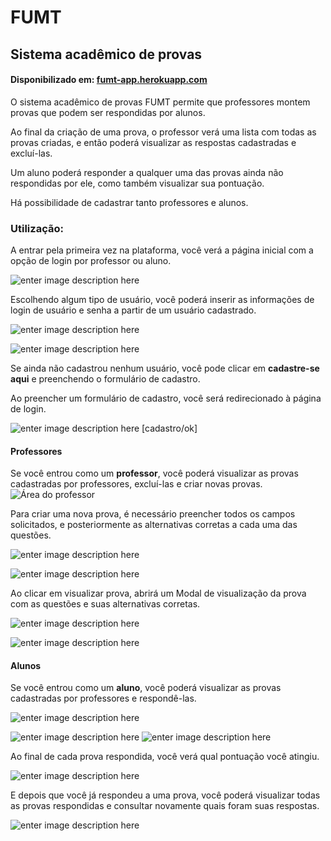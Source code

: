 
# FUMT
## Sistema acadêmico de provas
#### Disponibilizado em: **[fumt-app.herokuapp.com](fumt-app.herokuapp.com)**
O sistema acadêmico de provas FUMT permite que  professores montem provas que podem ser respondidas por alunos.

Ao final da criação de uma prova, o professor verá uma lista com todas as provas criadas, e então poderá visualizar as respostas cadastradas e excluí-las.

Um aluno poderá responder a qualquer uma das provas ainda não respondidas por ele, como também visualizar sua pontuação.

Há possibilidade de cadastrar tanto professores e alunos.

### Utilização:
A entrar pela primeira vez na plataforma, você verá a página inicial com a opção de login por professor ou aluno.

![enter image description here](https://lh3.googleusercontent.com/pw/AM-JKLWI14qF5N_HKc0j6D3M-ym6-c7CSEd4ias7HtcWZ7src41vNPglzMcYSMzwb-75a3jvY1aloDAM7Oy4V1_OEu8a9YPrc6rHHJfSMmgi7k-k7REmIq8iQ59eBFVXOD6ecs54itW9vvUMStg6BYwA1srN=w1346-h660-no?authuser=0)

Escolhendo algum tipo de usuário, você poderá inserir as informações de login de usuário e senha a partir de um usuário cadastrado.


![enter image description here](https://lh3.googleusercontent.com/Wdrk54Pbp6Mo310K3Z89GeNt1npm5r-BM1kZ3R8K3YpoUQe1acYGoVFOSqbr3_Zt9FPIe953ShWxMjxpIlhqYXE4LErKOaVoc-6l3JAwrDir9shjhJvRcggXx5HNzZZYFPs-q3M_eFP735pfg8d_JqLRUDrEFgJfgtyJiHW7lD1WWqhEvZPvu48dZx0CNWIFkeqRn-6Bbmck0IpBWtKUhHyEqlfJkBsKyDKKliMqIva8M-tWbLmQgEGu3ftIY_OLUFQMhaASseoR0-x8TXf-ZYO6QlQgM0u1DRb3V-aSr-NhRYUyezoSXirjxBB-mKFLWM3X4KNFGMvMAChQ8X7gf7dAgp-BrAZ2L3l2X0NG3Utyq_Ji1NNyuALYgzAioaGdZeiCrT01RLfq0K21W6rk3OO2HgRjDQydFEcUIfL22_x5Q2Uhkg6R3Q3pbFzFbN4pbJt3zBTdmfrXLzJSPCkFLwtw2tijiTrKXJkTDTKQxedcp8ut5iCNAf5er5MKUF7ZIRCSELebS918QqQ921qgp3VQR6kZ775_xFcd5kqauTacfvBA5z2E166h1GNBgOdSZtdj-1u9AJWVaB4RM0K79ntkCbdwAdvg5Rz42l8UZ_BpZYZRKoha7YDwI3OHjQSF7tP9Jruc7Co8NEb10NV92hHAHt2AKh4vFgwaigG8tCWx5M8REdUOxfvN6FMg5Unt9c9YxHQtODfaEJ3C8xCWC4s=w400-no?authuser=0)

![enter image description here](https://lh3.googleusercontent.com/ILp5paWj4l0xoAZCFdp37TX0Krdqm4lgyASZl7yUtSXkB15AK1RJjrhaEXxEBaB2uB4uEzdyPgAHXMwWIL7PAkZI5lYOyXEdu2HKJ7cBuDriGF9qlqcwJikNsZpPNU0YMUTjFCHIJBMZSRAwUcd236dh_0qd3xlIIHomocoOx2-zs9J5--d6Nqal2m9aYRRbL8dAv2eqXmD6ybkGb8QV7yTasCAKAx4q2S7mr1NYr6059AnGus0dMUmysQsCLZwH_ryx0phVApcaTNYMcG4FKlDpZPEDDqmwXJLjMUkE3Et5dcAeGAy3pbTMoLREHBMxj0hKAtv_QUZHJ2h8mT42BmUNEl22raaZExG2nvXsul1dhpSwPcvaHr45IK1A6tEougcQe2fnRBQRLkeWf9NN369HJjW8bkS3tWsBAwERxgT1riABPaIkTcZLHqgMOceXvbJbR_74Td-p_-7tL7Cysz4sDqjvplWCYrk3nghny4FKENUc4oqxmIsQdXvfk-hgUXSYL_ekhoigOE1DhTnKjWCMOc4f-H91HbdjOm-Pz3WZwn34NYZiptc9teYMvwEMXF1mY06CeCKC3TPE1KUdlspo-IB2AbqfyFi2b7g_qdVdbhGj2Mb3dBCBQREuIg8-iBpjuDtCcf0piJ_HrLGeB3vzHQNl6T6hVOK07q6-gqQPeUynLpU9CQA9VXcnk069V6XphkjbC0Om5VbmAM6prHo=w400-no?authuser=0)


Se ainda não cadastrou nenhum usuário, você pode clicar em **cadastre-se aqui** e preenchendo o formulário de cadastro.

Ao preencher um formulário de cadastro, você será redirecionado à página de login.


![enter image description here](https://lh3.googleusercontent.com/46HLNlndN5gRzD8J42vztZII3uQDop3XnKKfVUwdrMNIs2EF_9yIgQOILk7PIVyJbs5b6Ug-_7rGp1SylvanJs4d19NCbtm_nvVhND3ERcsBrBWmjldOPq4pdb2zwGiG35H4ShQc2MsfKug0-PmS4A-OmyMyiBlAY1TfYZ2tVqoy-X0BOmtIV1Q5_RXr2uqRxQ3L-kvYgtO1lyzuBBWvrYrBdws9rIAKhPSZhKX8X1ACG_xHotrjBdWD4ptPxHFqWs-ex_Q4f4z-cE2XT8Maw8cPP24fWx_GQ4vKZYbBaS_wIKor6MmaNehPVhpnTHjjr_FShyydVddb6fM91hH8OC1iHa1AAULL30TzUnyOLV6QFRIMlbYO2thBU_r4AUjUhKu-HqbQ03wxjcSm6YPP1qT8hsG13ot-i63DwRtQgLw91ceoS7pqWkK8YeGS5wbqV4sRRSiXpIQuQF9e04mNQb5Mgx4Rdtg8tJp3YmaN0i9-T2Vhw8Hq8IT3G7QDfkhD7rWe-KcH7jO3wALaishhPl0C6-Lqah3Qdm1Wbs8eYzIpgtIfJKB9RNsRG5BbF22uAdNyGf2JglLwc3LDE0-Fd3fztyBIdwzHZiscFvQs0duSoV8hCfJyul7vV2NOKQLwn6-klrWG5CFioVuEX5rtX8w9n5ZrO_2HSO9tu4JWO0YP_KbglITsaYgQcKvhyc-xvGK_Ksk4dVN32sBL06Q_sC0=w400-no?authuser=0)
[cadastro/ok]

#### Professores

Se você entrou como um **professor**, você poderá visualizar as provas cadastradas por professores, excluí-las e criar novas provas.
![Área do professor](https://lh3.googleusercontent.com/CVNQ9zg9xBmep98yhN1BpaH-pepMaa61OY0MbUyuKlT2ZA2_MXT1uU0yW-2qbcc-jEtTSpCKQUDZ7SQ2B1JIuJApZVeyQNMgf6NRxa3k14-CmBt4jUQbpVPI5WAZqxskwq6QI5iGAuygyS5jU-Om2qv9ns5r8zGgxOiDYIvP8WSxRaGGof0y4esJt2ewrJMHwoef_PsNE3288q2eN6YeZLslqLtIBrJMXkerjCW1eQSyeYC1S-CKMCVXNhq3gnS3YzloO4C2_0sDAkWdilM1TfmgjSP-8ZOt0uWMDGzFQeiBzfV3-3AlBG_5cqQUCOhf2_-RW83daBCMtQPiG4q2cJKdOEhPAg81L0m6sthPqFxf_JodzH2hYJLAJXIOggG9VjlWhfAxmFCRBr8XMnWVh5JPeGmGupTd3M8VV7G_CCkmL2gceKQQDHyctmHoeCLKSoV6uYq4tXUo1acZn-ES3Y9VaWhmO6JWava5fzZw8bWYltBK07Jpl-Gm5cvOM6HFRysF1vX4ovNoZcbf5miCEtftaVtdfQMBAJPWcBLiYGPnh_hsn1-MmM8b3x60jbQXP_kL7HNPS0lAZpFBNb-NCglfn--vAYYk8VrpXTBJSrpgeTNKhamT8ZCI-pjas4LZNOw3Ap69yY6lSJXdi0zIPa8aMJSiehNmN24GsWsnG6rhd2AukwRfyAuTTFxphnYtWzBl1hd2c_s3-ULC8RRmu8w=w1350-h662-no?authuser=0)

Para criar uma nova prova, é necessário preencher todos os campos solicitados, e posteriormente as alternativas corretas a cada uma das questões.

![enter image description here](https://lh3.googleusercontent.com/gDLQw5YFt_h06d8kwuN_MqbuAuVfBILGzX7ywJfPZ-yJ-0fHZtN16v6ypL2xsG2kKXSsRDrej9PgtNvDAoykDXCdRC33eCSD2vnvYSVaE1Ox5PIjfLJYx5WSby-ZeDxiclbRTo_FekBAm_InE6LP7ECgGQ-DeC27N6exemXEmlBsVoL29M8dzwX9AQyHmhAm4CqvWUuV80TSYflhmYMvr5QesJfWpSVJpkzwUzoEYpdD5s-BQbLJZhMGpo1ugcad-7qZ0F6PyCWV0oAe2e66dE15uSp0nzXFgxls8b-6x15sDoiUFWRpqZV-Bu54B-2soKvq-C9guZWz6SkCSlbyNxlZq_oTaifByyfaZL35CR3GdhA__BJ0UokBjags6LZ3JlZP8n1oGWG3NhvlVZ2NsLYBbewmGUlKuEKRs17ckC_N8Ng-094Jrzo15tPjxJ_WiFvtnuwcEgnLX5hLH29zwPTCrTr8uwz9sG8Qw0W0gdfM69VEtFMJmi80UoCYlEYTtTztBKN0zEuQM-al9zYGAuyM0RCgy7dYJmdQrMMAQUIu8J-sez2uq11OQuftLLeb_HrG8ZY8zQDGfg8Zk4XNvwKw43Ms3n9OQBDKR6xHzgcAslcR4baiuxsAbRPKPiii9wwWM1wchuutflOQt0kBmqOIXLlki6NaY3fvLfuVOAjEcPrOmSvytdDS48CnGeNVKit7WRe7-K3dnbzDTrkdVJ4=w1345-h684-no?authuser=0)

![enter image description here](https://lh3.googleusercontent.com/iXdMg2_eHQL-vHBLq7ZVUqc0TcwBLzILupO4mhSDyJxYqNj3RIlILK2wOdGay8YDeilwqHSdaFeE58DNi8FcU0XxNxGcnaNcq234Kmz8oG6Kfi6KkqN1PZyh9OvU8N7IHuanJb_DHPaMFqNwWJ2MjdKPc8CITwa4kY6Yoie0YEaGcVN2M2WmDrXrCrDSJ79hpzKZCN3C0R-ewOTlEeKwmbEPQbo785TYWTVCEav0R7f5riihYBeQZoYQBjFtZVCNOfKs2ICw9CypyWsUOwbZryUbW87oGyUonxcO3Y-HE2CNhUwop3xNPd1igcGln4su-KanEX11JxZ3PNIrQ9Xb24MKmge4oa0w-bnzOI5_eeQ9ZvgvjwKdghQRWqzgUitBSvAi4YHcsAe9cUYGkVP0UamQgxYDS5KhujC4Yw97Hr7SMfqpXQZj2cRcK1zBpDo-yW1Rt9mXCdUR66eE-DNxPmiWERZK3HiMxkTDOD00xtaX_Pj4u28ruLBRIbM5WxAhKBokYOzmWBd21ERfK6R5ON-i75oCxl0TU9oTvu4YFSgsoTmHkjebdptzdQGqVj-jVz6NPMYFOXHsmYvL9eKXKb9YGYq_ANuBHhVozwRtbCs5Q84A_gxhQkB96y57HPAuVakI9E70YTnYLtjqb8gzk0cOYqVceVXeAemdw9rlf7K5KkfRztobESEb01PzO516PycbPJtLN2etu3E-w4pgzgs=w1342-h690-no?authuser=0)

Ao clicar em visualizar prova, abrirá um Modal de visualização da prova com as questões e suas alternativas corretas.

![enter image description here](https://lh3.googleusercontent.com/LnytPeADC3NpuBTlnXxka-22ES1tzqH_J1B8jeDIESn1vVC6HQ6y1jI7chTsU8pzRO2sxHsMklI324XLo0r1mrhEjUKS_0c6Us61-gZ1G-Y4g1UUNbYUtoZVLXYKCvhmsjiMDx1wHH1lQWYRyCXRjDuDPhq6LPmzY0yNnzQDKIKT3bKGYA73cvKmuQi12HL4qj5NUd7RuaI5nIiCYhphuUgJ50DuvGnUp_M8iq9PxS86AAw_kGARsoOQ8hLoLtJUBn4IWT_WsmNsG1YQjsb3WQxanTEULc4793htWCKHb7sbbeX8rH8OPD24yNsX1GlPB5JCjxY8NO8-RdffuA70WP5n_OW5D3JUGgxpGLaxc2rNGZg2ZGmkOyAcylx_iVz1HkJWz62bMkUMY3w7gylye1yl91eS7jjKTsvrdeytHzKqLII8ojltojvw7dyipEgm-7qPuWrCyGBxgZ9_dCy5iYKcy2l4gwKYKmRYLSniV5Smm_AccxiCiAe5C3hFuqlix3U2lnkZWXLVElRuzguAfoODrmP_RBIGT1t4GoDVac-D8CJeqxXpIm0be_nTRjFBuClc-7tflqdKQhvvJLdjsTxZPxSr_Aba4-BUTJoBZHIUZyqJwz-u_4fkqv-tAYZvAwanZXiqvJr_AmfB4hfq3gvdmlyfY29Ph88OpGw2UQoV5rur5aRedT-VRR6llmqxYgQHNlVOga1CEgvYNt43txg=w1348-h690-no?authuser=0) 

![enter image description here](https://lh3.googleusercontent.com/82jcnByX0_RKJdkIoX7dzY7tTcfG_EsAS-nW0cFlzgsUQBFARX0M4OE_nZPJa4M9gezvIc_gpbbi4qQibOjY8E5tB-T0KnK9zFPzmh6CLNz_-oplzZ1E4VNHaGbg9qoRTfEa4im19PwzS4bSDdxcznaYK1ezSHQJdKyw1VngqBU65T-zgyA58aBym2sroLarNWnfP3RPrrRRiuVN0hOklJOkA3g_C9PyZnFOWzwEOcpsfklt1OPZr6JW0Ow_O7B5aoz5o8gySpJwi-TPLnsUHHsqtbiHgKnhMBQJ37Nk86bLXGPXfrnZ_x3sw45QfRgWf_aEx7o0onbP-FzTMhvdsxHl7sbJCmh-_PoT3StG22LcTXlupq39SWwwocEYM5-wUkWoYDfcaSZvRaShsCkfRP6NZlquDOMWv9mmSfUZ77R5Pbv9059REi-VcIIbOAvK5HuNVYtAsz91lYqH_A0qETgpAN2mIRr0XsJtfsyGNbD7jc196w-p7S28xJz0vrqEXld2Y6hbR-m0YPaQQnmVAOWrAuwc9V8LWox5mNBqaggQPkDUuv3r7Ckm_eARIKNfTQBs2oeNSMCVjrFRacX-OP8TtSpnu32tTFjHNQ0QQEIsm7MT4hCpURQSoI2tWE0ZGNI9jVPqV616tXq0Td0JnNZWeVcNe4DkOsVjScnItARNth1R95Ql_x-SiAEeA_t2lgZO5BSl2Z3SAg_6xp_t_mE=w400-no?authuser=0)


#### Alunos

Se você entrou como um **aluno**, você poderá visualizar as provas cadastradas por professores e respondê-las.

![enter image description here](https://lh3.googleusercontent.com/xFUAwLjUlCyTFPJOdy5T9TYKEY-HH2yQiPpo3ff2TFBaFhQsYWOUX6dJclmVOGEeBoO_fysYjXtF3c6U-1X5RjP9MrqE0nMWLolt0HLnoT_HdxgWjHy0ToO4Xkm_kklUVqr-4MeVybWSbRkyzmX-F-3T-pRoL65lsScOtVdZIFoMRvZPnxrtHSn0QUOkaxzLhu3eB_7aJRxcbFznbBB4U6VmxgE0a-f9fGCTPA5VhpCf-qN6dINI1VD1AtG6xu-bouCRA3i_zKawrNc_hOFeDTngH1kSNLoHNeQO9AZ8b_osnbl-wdldrik1TRcv_CCcUynytkuKko-ofcSNicEmH55FE-S5rQ3YHHwVnhL35ao_ndUNwSf3xvOqgPicmDRxuKtqrkJVHewhSq9SNm6g4CKSR43KhFrG20A_MuMLNN52iYIywo-KcJ48F0vsY3F2yzHV3woMmewKFHMvsY9g7F4klJPrCjl_9ZbY34GzBupBWYSY_xt7J1fjmPFJGVees26CL-Hdj20zH38TGfYHHCXm_RvHaseu7BzkmKiS66sOJnoYUm-ITzL9vYjo6thyJ1SeHb9qWyV-oPiAOXGZ0id3hej7IauWjPCPa0ECU9M6olpTCkZkYNa1Mexyw8RmlfZs_65hqBWAoQ98AcTfJFdwtwnluiRV38GcT7rDH_9DoXLQQYHpvJh06ngiKH7CPsR9lk8XQ1ME-DacPNKD-r8=w1340-h693-no?authuser=0)

![enter image description here](https://lh3.googleusercontent.com/Z9p5Ewr6t3Uc35Pk8wOD_aratKBHTIIrhWnllvmRwNMpnmbMgdJlpiZX5rP7PHME2T-H70V4PwTbdqE1UGb5-_MzGHS_4m9Vwr28fwZgk_EKZeLMIB_Dr4rtixSCY1enGFqj2pkQrh0EFGOESMs-gPR4Rbg6dDGFrNJhv2-hVUcf7v0h4NYJ3VAG_ItzE6Ept53Qbx2QL4N8FRwhDVmv03OvnpWDqTC6wyk47FFM4xaCY4fWuXRDO9ZWvDOn7wmE53xdJZBbKFUBIzjc-p5FF6DDMvwVexcETbTQ8TiJ3tCXebg2yHts3RKGQMRIA4s0xt2qs5CGiKNirAwbbkOJqod9qSEga4pecNk5UZknscrvgUKStBKrtE2nBq7Rh38fPj_2DWvXVFO_yMmald74AsR-Ldnj3RAEVgAQSrWcSyYMqayrpUXYEW7a0yyKPVu24e74sIKiS7exxPXVE8YOw-lZyD_IwLTGYftDBYcQ6SM8YilUkZ1rQ4MN5OYxOfavO13QS_kf4pWL3bbNucHsI751Juk_-kDpr1kimqViEcO6Tm2UzVEMsr50iJBCMgCtRfj9ENfKGSGXh3dPcBixhnXyUVHL9O2UteyVwY6q-nCGuHui5C4H648VQUDMPGHfwyu68n5VyK2HSnz8mzJUthYQ3TPKRaSvjnpgRaxSI247-HdIuSnyYJjrjUyhnx20jH8MD12wkMV0H5kMIwNOb2M=w1350-h686-no?authuser=0)
![enter image description here](https://lh3.googleusercontent.com/Ziz25nEmnRdIkq-xaXs7mv-dYcDzfkFWhlsf9zAac9KiKgnyFgcgU7LCGMBqbqIzvIAf-z1Gt5vA70ToBGiaviSnRSvFE8HvqoxmmzqXk6U2SvjBu-dGokpPZrr8VOlqwMxS56ze3y9y3IN5NfYCksUt-WuEPpUAiuKVI1dj8pdfd5B-U27s0KOoYFd6YRIne2EumxXP5hL_TgGUSNA_GO5cRCoslNxYJ--hcJrhpj-BGemiscrh-EC8Q5Tj2xRg5yLn9srmQzKCBvpgWKI5dXeJDUMnjuA36UKDCRlXpj4M7jc7tbckN1Qo2b0QPPoW14SY2ANvDUZPM_UZJul6TxB4aunICu5HYOdlOmOWy26tytYHBDy77zboNNzQUZGOtmwsxO5v3ptB_A8PWoeCD1Vg4pCkwGWI4Z1_IymTHlf--MxD2StTQadXJy8QcObOpM7R0hZ9ZLZeSTUk3YDOyiX98amnm_B0yXyvCzFXd7ZVB7o30tI57n0Y54SeCFzia-JB9k74wBBudIRsA4E1C6p16ddTj522MX9AD7I0CNzmroshgv3x0Uq3GJCw6FP7xrNZRjX0KXrK3K_7RH2tPWIbKvSYHTqriVabeBGcYWnLv7LFn1a0Qip3Lt_7NC7RJj4TGvOj71xCEf021IVzrqUzi87pQNpsLMqkU9-KLGj_hJIgHY0uk0-GM7vTlUiGc14Qe85YvwStaGXrC65iTCk=w1344-h693-no?authuser=0)

Ao final de cada prova respondida, você verá qual pontuação você atingiu.

![enter image description here](https://lh3.googleusercontent.com/Gay3s4SqefzZotJajw4xficeYKjDbn-Cck_gJTo4S0yXrYOjfCBB4thGiF542EyCB4UvOZpiFcaC40UZDcaRd26oPJIEnIJLqlzK15ZsmPDA63itNStP-jWXyoBS8qxn1RncvG9xFq7zpyx6JkpQQzRNXosdLHYane0PIymAz0fIfqt_uFJftAEuHzeI5DybXsqD9HopcZk3DGxK4S0CT1DEtDWHvVSbxyuZvGeNDcqDnSKtZhJzLgdhA8sKY0bVAAKZJOjgbSmJZeaCkq77XuhyDrjb4BT2FJqUyxUFVcW5aExnJHOt1WhWpA8WMOHmY1Kr4YfBWts0q4BEbgyoeiqqmPrW43Q3reWfYFwmzqisigyehtBb9sutsdquCeMC7BvaUGMlW9YX1gqi0SusnQYgv18RrB1t7lvCIOubxDlkVxO6VT_qIGwLtqIGzxBxpe5VTWRWEDa9BuMQJMANY9yFADNjG1ckp2bVi981cPeJWEhPd_HYPi9jVNi416TeyekG8FGZfvP69drNzYinrJQXoex93v9TaCcNi1NXVM4giEfqz1mrbvw9hC7CMFi65UQpsTsNBF8v2SMSQZluxL-b9ng3VySGvQDIPr_gtwroF2k8Gg53Gj8pD-1TF93_Kl2zpDCvrccCsrq9m5PQVhGyobDgQ1oqTXfXbrBEY4T1Ovg6ww4658tTH4LQGpgU3DpIwcMxhVWE1J2P_fB8yZ8=w1342-h694-no?authuser=0)


E depois que você já respondeu a uma prova, você poderá visualizar todas as provas respondidas e consultar novamente quais foram suas respostas.

![enter image description here](https://lh3.googleusercontent.com/5QNhleBeNgqBm3QyfA5_AhJ4bNh4yFuBRhug23JaySrU2X5k5JY5QNeC9S_nYYWgG6fFE-jX8zqrDE__Nj6UXfOLFbW11KrZSqNHyhtvDaTsvjlFWtXR9aHc6eUSjUMTTEnWhYAeKi4niTN6OG2GoqDyGdtqtQdM0qPLN50wxM-LWRLvQVktHKEjL2g7TYF1bjL507ReIIL7ceMtxgujTU78tIFNDgGApMGr5-V2TUr5ylox5oepcZFHoUC46AONnSiV91hEAMNB-jS8RR9EbclZ3g49zPmGvXEOF8Ugya1k43Le-_mmwXMkzgWee3arz2bCGlLpTvm6z6PhepPMwjej0xcLn1MkSGHGPu50JqUVJRyoVjQ2ZLDYf0TeNgouEmmjNdhYK6iq3QkVhsEcmQXc4r5iuzzaxCmY7qTOMUQgKzznFigntTBQFrcUTpQqgn0IfTuqGzDxiLNbasCNjDIpbdaMmQh5vjZmmxgOb3KCvp3J7EQCapISs1nlZ_vY-TvyjpnqDN3hmnXELyc8kBrAqzXBd5UkXcrMt0znPQ7lZBCoqpCwggRho_1YUgq_nf6h3r97eNh1xdVkl_uYrN5gDgXSYhdaXaEYFVR_eO9XPADgxf4uOatNvXakv0hYf3tPr7eG6GfJ9dnht5Ry-vJp5M5Jhb8ZRGLqDFSe3JF_OARnUZb0gzw9Nlpjd36t4mGAScK_YK45bz5L9aZzJkM=w1363-h689-no?authuser=0)
